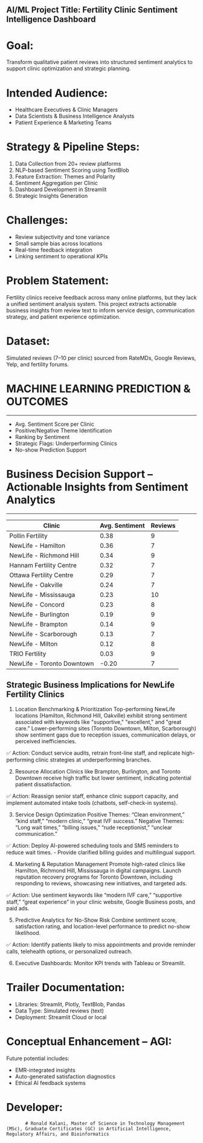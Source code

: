 ## AI/ML Project Title: Fertility Clinic Sentiment Intelligence Dashboard

# Goal:
Transform qualitative patient reviews into structured sentiment analytics to support clinic optimization and strategic planning.

# Intended Audience:
- Healthcare Executives & Clinic Managers
- Data Scientists & Business Intelligence Analysts
- Patient Experience & Marketing Teams

# Strategy & Pipeline Steps:
1. Data Collection from 20+ review platforms
2. NLP-based Sentiment Scoring using TextBlob
3. Feature Extraction: Themes and Polarity
4. Sentiment Aggregation per Clinic
5. Dashboard Development in Streamlit
6. Strategic Insights Generation

# Challenges:
- Review subjectivity and tone variance
- Small sample bias across locations
- Real-time feedback integration
- Linking sentiment to operational KPIs

# Problem Statement:
Fertility clinics receive feedback across many online platforms, but they lack a unified sentiment analysis system. This project extracts actionable business insights from review text to inform service design, communication strategy, and patient experience optimization.

# Dataset:
Simulated reviews (7–10 per clinic) sourced from RateMDs, Google Reviews, Yelp, and fertility forums.

# MACHINE LEARNING PREDICTION & OUTCOMES
--------------------------------------
- Avg. Sentiment Score per Clinic
- Positive/Negative Theme Identification
- Ranking by Sentiment
- Strategic Flags: Underperforming Clinics
- No-show Prediction Support

# Business Decision Support – Actionable Insights from Sentiment Analytics
------------------------------------------------------------------------

| Clinic                        | Avg. Sentiment | Reviews |
|------------------------------|----------------|---------|
| Pollin Fertility             | 0.38           | 9       |
| NewLife - Hamilton           | 0.36           | 7       |
| NewLife - Richmond Hill      | 0.34           | 9       |
| Hannam Fertility Centre      | 0.32           | 7       |
| Ottawa Fertility Centre      | 0.29           | 7       |
| NewLife - Oakville           | 0.24           | 7       |
| NewLife - Mississauga        | 0.23           | 10      |
| NewLife - Concord            | 0.23           | 8       |
| NewLife - Burlington         | 0.19           | 9       |
| NewLife - Brampton           | 0.14           | 9       |
| NewLife - Scarborough        | 0.13           | 7       |
| NewLife - Milton             | 0.12           | 8       |
| TRIO Fertility               | 0.03           | 9       |
| NewLife - Toronto Downtown   | -0.20          | 7       |


## Strategic Business Implications for NewLife Fertility Clinics

1. Location Benchmarking & Prioritization
Top-performing NewLife locations (Hamilton, Richmond Hill, Oakville) exhibit strong sentiment associated with keywords like "supportive," "excellent," and "great care."
Lower-performing sites (Toronto Downtown, Milton, Scarborough) show sentiment gaps due to reception issues, communication delays, or perceived inefficiencies.

✅ Action: Conduct service audits, retrain front-line staff, and replicate high-performing clinic strategies at underperforming branches.

2. Resource Allocation
Clinics like Brampton, Burlington, and Toronto Downtown receive high traffic but lower sentiment, indicating potential patient dissatisfaction.

✅ Action: Reassign senior staff, enhance clinic support capacity, and implement automated intake tools (chatbots, self-check-in systems).

3. Service Design Optimization
Positive Themes: “Clean environment,” “kind staff,” “modern clinic,” “great IVF success.”
Negative Themes: “Long wait times,” “billing issues,” “rude receptionist,” “unclear communication.”

✅ Action: Deploy AI-powered scheduling tools and SMS reminders to reduce wait times.
          - Provide clarified billing guides and multilingual support.

4. Marketing & Reputation Management
Promote high-rated clinics like Hamilton, Richmond Hill, Mississauga in digital campaigns.
Launch reputation recovery programs for Toronto Downtown, including responding to reviews, showcasing new initiatives, and targeted ads.

✅ Action: Use sentiment keywords like “modern IVF care,” “supportive staff,” “great experience” in your clinic website, Google Business posts, and paid ads.

5. Predictive Analytics for No-Show Risk
Combine sentiment score, satisfaction rating, and location-level performance to predict no-show likelihood.

✅ Action: Identify patients likely to miss appointments and provide reminder calls, telehealth options, or personalized outreach.

6. Executive Dashboards: Monitor KPI trends with Tableau or Streamlit.

# Trailer Documentation:
- Libraries: Streamlit, Plotly, TextBlob, Pandas
- Data Type: Simulated reviews (text)
- Deployment: Streamlit Cloud or local

# Conceptual Enhancement – AGI:
Future potential includes:
- EMR-integrated insights
- Auto-generated satisfaction diagnostics
- Ethical AI feedback systems

# Developer: 
           # Ronald Kalani, Master of Science in Technology Management (MSc), Graduate Certificates (GC) in Artificial Intelligence, Regulatory Affairs, and Bioinformatics


